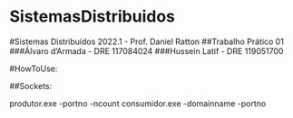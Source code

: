 # SistemasDistribuidos
#Sistemas Distribuídos 2022.1 - Prof. Daniel Ratton
##Trabalho Prático 01
###Álvaro d’Armada - DRE 117084024
###Hussein Latif - DRE 119051700



#HowToUse:

##Sockets:

produtor.exe -portno -ncount
consumidor.exe -domainname -portno
